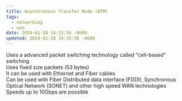 ```yaml
---
title: Asynchronous Transfer Mode (ATM)
tags:
  - networking
  - wan
date: 2024-01-28 14:15:56 -0600
updated: 2024-01-28 14:15:56 -0600
---
```


Uses a advanced packet switching technology called "cell-based" switching  
Uses fixed size packets (53 bytes)  
It can be used with Ethernet and Fiber cables  
Can be used with Fiber Distributed data interface (FDDI), Synchronous Optical Network (SONET) and other high speed WAN technologies  
Speeds up to 10Gbps are possible
